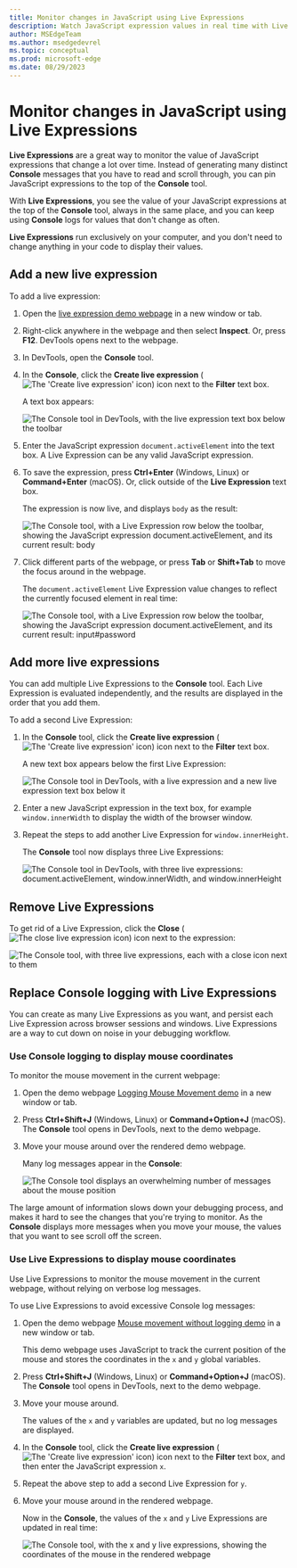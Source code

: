 ```yaml
---
title: Monitor changes in JavaScript using Live Expressions
description: Watch JavaScript expression values in real time with Live Expressions.  If you find yourself typing the same JavaScript expressions into the Console tool repeatedly, try Live Expressions instead.
author: MSEdgeTeam
ms.author: msedgedevrel
ms.topic: conceptual
ms.prod: microsoft-edge
ms.date: 08/29/2023
---
```

# Monitor changes in JavaScript using Live Expressions

**Live Expressions** are a great way to monitor the value of JavaScript expressions that change a lot over time.  Instead of generating many distinct **Console** messages that you have to read and scroll through, you can pin JavaScript expressions to the top of the **Console** tool.

With **Live Expressions**, you see the value of your JavaScript expressions at the top of the **Console** tool, always in the same place, and you can keep using **Console** logs for values that don't change as often.

**Live Expressions** run exclusively on your computer, and you don't need to change anything in your code to display their values.


<!-- ====================================================================== -->
## Add a new live expression

To add a live expression:

1. Open the [live expression demo webpage](https://microsoftedge.github.io/Demos/devtools-console/live-expressions.html) in a new window or tab.

1. Right-click anywhere in the webpage and then select **Inspect**.  Or, press **F12**.  DevTools opens next to the webpage.

1. In DevTools, open the **Console** tool.

1. In the **Console**, click the **Create live expression** (![The 'Create live expression' icon](./live-expressions-images/live-expression-icon.png)) icon next to the **Filter** text box.

   A text box appears:

   ![The Console tool in DevTools, with the live expression text box below the toolbar](./live-expressions-images/empty-expression.png)

1. Enter the JavaScript expression `document.activeElement` into the text box.  A Live Expression can be any valid JavaScript expression.

1. To save the expression, press **Ctrl+Enter** (Windows, Linux) or **Command+Enter** (macOS).  Or, click outside of the **Live Expression** text box.

   The expression is now live, and displays `body` as the result:

   ![The Console tool, with a Live Expression row below the toolbar, showing the JavaScript expression document.activeElement, and its current result: body](./live-expressions-images/body-active-element.png)

1. Click different parts of the webpage, or press **Tab** or **Shift+Tab** to move the focus around in the webpage.

   The `document.activeElement` Live Expression value changes to reflect the currently focused element in real time:

   ![The Console tool, with a Live Expression row below the toolbar, showing the JavaScript expression document.activeElement, and its current result: input#password](./live-expressions-images/input-active-element.png)


<!-- ====================================================================== -->
## Add more live expressions

You can add multiple Live Expressions to the **Console** tool.  Each Live Expression is evaluated independently, and the results are displayed in the order that you add them.

To add a second Live Expression:

1. In the **Console** tool, click the **Create live expression** (![The 'Create live expression' icon](./live-expressions-images/live-expression-icon.png)) icon next to the **Filter** text box.

   A new text box appears below the first Live Expression:

   ![The Console tool in DevTools, with a live expression and a new live expression text box below it](./live-expressions-images/second-empty-expression.png)

1. Enter a new JavaScript expression in the text box, for example `window.innerWidth` to display the width of the browser window.

1. Repeat the steps to add another Live Expression for `window.innerHeight`.

   The **Console** tool now displays three Live Expressions:

   ![The Console tool in DevTools, with three live expressions: document.activeElement, window.innerWidth, and window.innerHeight](./live-expressions-images/three-expressions.png)


<!-- ====================================================================== -->
## Remove Live Expressions

To get rid of a Live Expression, click the **Close** (![The close live expression icon](./live-expressions-images/close-icon.png)) icon next to the expression:

![The Console tool, with three live expressions, each with a close icon next to them](./live-expressions-images/remove-live-expression.png)


<!-- ====================================================================== -->
## Replace Console logging with Live Expressions

You can create as many Live Expressions as you want, and persist each Live Expression across browser sessions and windows.  Live Expressions are a way to cut down on noise in your debugging workflow.


### Use Console logging to display mouse coordinates

To monitor the mouse movement in the current webpage:

1. Open the demo webpage [Logging Mouse Movement demo](https://microsoftedge.github.io/Demos/devtools-console/mousemove.html) in a new window or tab.

1. Press **Ctrl+Shift+J** (Windows, Linux) or **Command+Option+J** (macOS).  The **Console** tool opens in DevTools, next to the demo webpage.

1. Move your mouse around over the rendered demo webpage.

   Many log messages appear in the **Console**:

   ![The Console tool displays an overwhelming number of messages about the mouse position](./live-expressions-images/mouse-position-logs.png)

The large amount of information slows down your debugging process, and makes it hard to see the changes that you're trying to monitor.  As the **Console** displays more messages when you move your mouse, the values that you want to see scroll off the screen.


### Use Live Expressions to display mouse coordinates

Use Live Expressions to monitor the mouse movement in the current webpage, without relying on verbose log messages.

To use Live Expressions to avoid excessive Console log messages:

1. Open the demo webpage [Mouse movement without logging demo](https://microsoftedge.github.io/Demos/devtools-console/mousemove-no-log.html) in a new window or tab.

   This demo webpage uses JavaScript to track the current position of the mouse and stores the coordinates in the `x` and `y` global variables.

1. Press **Ctrl+Shift+J** (Windows, Linux) or **Command+Option+J** (macOS).  The **Console** tool opens in DevTools, next to the demo webpage.

1. Move your mouse around.
   
   The values of the `x` and `y` variables are updated, but no log messages are displayed.

1. In the **Console** tool, click the **Create live expression** (![The 'Create live expression' icon](./live-expressions-images/live-expression-icon.png)) icon next to the **Filter** text box, and then enter the JavaScript expression `x`.

1. Repeat the above step to add a second Live Expression for `y`.

1. Move your mouse around in the rendered webpage.

   Now in the **Console**, the values of the `x` and `y` Live Expressions are updated in real time:

   ![The Console tool, with the x and y live expressions, showing the coordinates of the mouse in the rendered webpage](./live-expressions-images/x-and-y.png)
